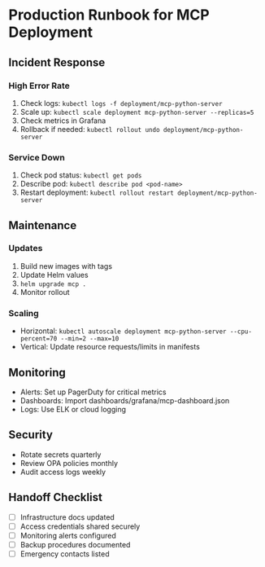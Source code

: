 # Production Runbook for MCP Deployment

## Incident Response

### High Error Rate
1. Check logs: `kubectl logs -f deployment/mcp-python-server`
2. Scale up: `kubectl scale deployment mcp-python-server --replicas=5`
3. Check metrics in Grafana
4. Rollback if needed: `kubectl rollout undo deployment/mcp-python-server`

### Service Down
1. Check pod status: `kubectl get pods`
2. Describe pod: `kubectl describe pod <pod-name>`
3. Restart deployment: `kubectl rollout restart deployment/mcp-python-server`

## Maintenance

### Updates
1. Build new images with tags
2. Update Helm values
3. `helm upgrade mcp .`
4. Monitor rollout

### Scaling
- Horizontal: `kubectl autoscale deployment mcp-python-server --cpu-percent=70 --min=2 --max=10`
- Vertical: Update resource requests/limits in manifests

## Monitoring

- Alerts: Set up PagerDuty for critical metrics
- Dashboards: Import dashboards/grafana/mcp-dashboard.json
- Logs: Use ELK or cloud logging

## Security

- Rotate secrets quarterly
- Review OPA policies monthly
- Audit access logs weekly

## Handoff Checklist

- [ ] Infrastructure docs updated
- [ ] Access credentials shared securely
- [ ] Monitoring alerts configured
- [ ] Backup procedures documented
- [ ] Emergency contacts listed